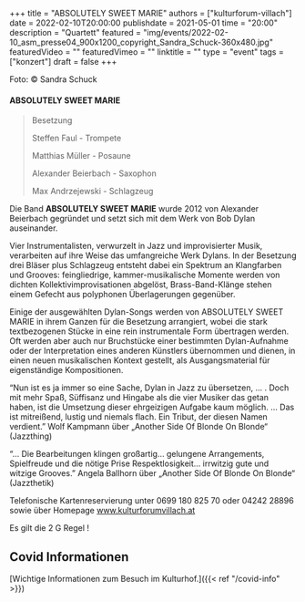 +++
title = "ABSOLUTELY SWEET MARIE"
authors = ["kulturforum-villach"]
date = 2022-02-10T20:00:00
publishdate = 2021-05-01
time = "20:00"
description = "Quartett"
featured = "img/events/2022-02-10_asm_presse04_900x1200_copyright_Sandra_Schuck-360x480.jpg"
featuredVideo = ""
featuredVimeo = ""
linktitle = ""
type = "event"
tags = ["konzert"]
draft = false
+++

Foto: © Sandra Schuck

#### ABSOLUTELY SWEET MARIE


>Besetzung
>
>Steffen Faul - Trompete
>
>Matthias Müller - Posaune
>
>Alexander Beierbach - Saxophon
>
>Max Andrzejewski - Schlagzeug


Die Band **ABSOLUTELY SWEET MARIE** wurde 2012 von Alexander Beierbach gegründet und setzt sich mit dem Werk von Bob Dylan auseinander.

Vier Instrumentalisten, verwurzelt in Jazz und improvisierter Musik, verarbeiten auf ihre Weise das umfangreiche Werk Dylans. In der Besetzung drei Bläser plus Schlagzeug entsteht dabei ein Spektrum an Klangfarben und Grooves: feingliedrige, kammer-musikalische Momente werden von dichten Kollektivimprovisationen abgelöst, Brass-Band-Klänge stehen einem Gefecht aus polyphonen Überlagerungen gegenüber.

Einige der ausgewählten Dylan-Songs werden von ABSOLUTELY SWEET MARIE in ihrem Ganzen für die Besetzung arrangiert, wobei die stark textbezogenen Stücke in eine rein instrumentale Form übertragen werden. Oft werden aber auch nur Bruchstücke einer bestimmten Dylan-Aufnahme oder der Interpretation eines anderen Künstlers übernommen und dienen, in einen neuen musikalischen Kontext gestellt, als Ausgangsmaterial für eigenständige Kompositionen.

“Nun ist es ja immer so eine Sache, Dylan in Jazz zu übersetzen, … . Doch mit mehr Spaß, Süffisanz und Hingabe als die vier Musiker das getan haben, ist die Umsetzung dieser ehrgeizigen Aufgabe kaum möglich. … Das ist mitreißend, lustig und niemals flach. Ein Tribut, der diesen Namen verdient.” Wolf Kampmann über „Another Side Of Blonde On Blonde“ (Jazzthing)

“… Die Bearbeitungen klingen großartig… gelungene Arrangements, Spielfreude und die nötige Prise Respektlosigkeit… irrwitzig gute und witzige Grooves.” Angela Ballhorn über „Another Side Of Blonde On Blonde“ (Jazzthetik)


Telefonische Kartenreservierung unter 0699 180 825 70 oder 04242 28896  sowie über Homepage www.kulturforumvillach.at                             

Es gilt die 2 G Regel !


## Covid Informationen

[Wichtige Informationen zum Besuch im Kulturhof.]({{< ref "/covid-info" >}})
